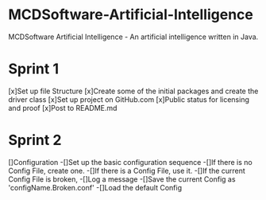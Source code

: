 MCDSoftware-Artificial-Intelligence
===================================

MCDSoftware Artificial Intelligence - An artificial intelligence written in Java.

Sprint 1
========
[x]Set up file Structure
[x]Create some of the initial packages and create the driver class
[x]Set up project on GitHub.com
[x]Public status for licensing and proof
[x]Post to README.md

Sprint 2
========
[]Configuration
  -[]Set up the basic configuration sequence
    -[]If there is no Config File, create one.
    -[]If there is a Config File, use it.
    -[]If the current Config File is broken,
      -[]Log a message
      -[]Save the current Config as 'configName.Broken.conf'
      -[]Load the default Config